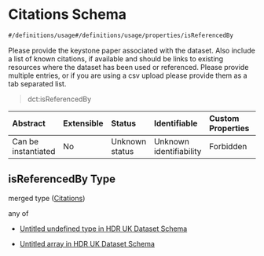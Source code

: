 # Citations Schema

```txt
#/definitions/usage#/definitions/usage/properties/isReferencedBy
```

Please provide the keystone paper associated with the dataset. Also include a list of known citations, if available and should be links to existing resources where the dataset has been used or referenced. Please provide multiple entries, or if you are using a csv upload please provide them as a tab separated list.

> dct:isReferencedBy

| Abstract            | Extensible | Status         | Identifiable            | Custom Properties | Additional Properties | Access Restrictions | Defined In                                                                                        |
| :------------------ | :--------- | :------------- | :---------------------- | :---------------- | :-------------------- | :------------------ | :------------------------------------------------------------------------------------------------ |
| Can be instantiated | No         | Unknown status | Unknown identifiability | Forbidden         | Allowed               | none                | [dataset.schema.json*](../../../schema/dataset/latest/dataset.schema.json "open original schema") |

## isReferencedBy Type

merged type ([Citations](dataset-definitions-usage-properties-citations.md))

any of

*   [Untitled undefined type in HDR UK Dataset Schema](dataset-definitions-usage-properties-citations-anyof-0.md "check type definition")

*   [Untitled array in HDR UK Dataset Schema](dataset-definitions-usage-properties-citations-anyof-1.md "check type definition")
